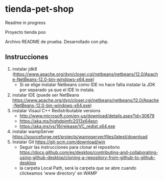# tienda-pet-shop

Readme in progress

Proyecto tienda poo

Archivo README de prueba. Desarrollado con php.

## Instrucciones

1. instalar jdk8 (https://www.apache.org/dyn/closer.cgi/netbeans/netbeans/12.0/Apache-NetBeans-12.0-bin-windows-x64.exe)
	- Si se elige instalar Netbeans como IDE no hace falta instalar la JDK por separado ya que el IDE lo instala. 
2. instalar IDE (puede ser NetBeans https://www.apache.org/dyn/closer.cgi/netbeans/netbeans/12.0/Apache-NetBeans-12.0-bin-windows-x64.exe)
3. instalar Visaul C++ Redistributable versions 
	- http://www.microsoft.com/en-us/download/details.aspx?id=30679 
	- https://aka.ms/highdpimfc2013x64esn
	- https://aka.ms/vs/16/release/VC_redist.x64.exe
4. instalar wampServer https://sourceforge.net/projects/wampserver/files/latest/download
5. Instalar Git https://git-scm.com/download/win
	- Seguir las instrucciones para clonar el repositorio https://docs.github.com/es/desktop/contributing-and-collaborating-using-github-desktop/cloning-a-repository-from-github-to-github-desktop
	- la carpeta Local Path, será la carpeta que se abre cuando clickeamos 'www directory' en WAMP
